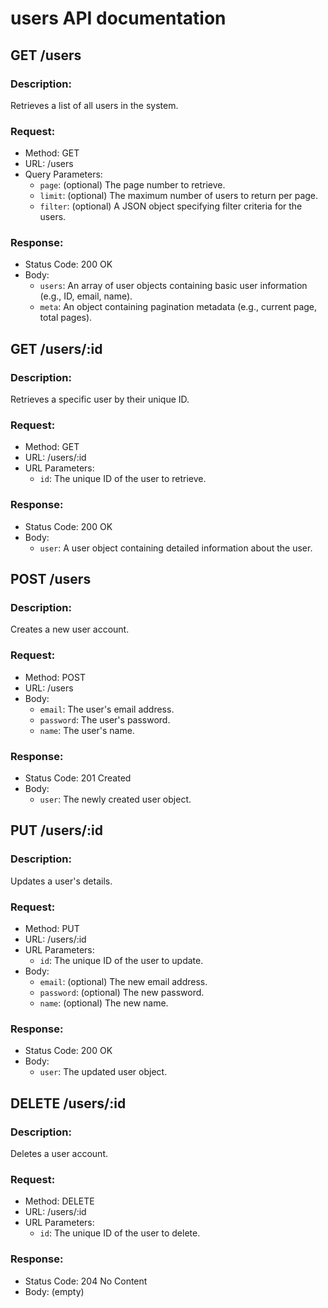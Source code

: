 # users API documentation

## GET /users

### Description:
Retrieves a list of all users in the system.

### Request:
- Method: GET
- URL: /users
- Query Parameters:
    - `page`: (optional) The page number to retrieve.
    - `limit`: (optional) The maximum number of users to return per page.
    - `filter`: (optional) A JSON object specifying filter criteria for the users.

### Response:
- Status Code: 200 OK
- Body:
    - `users`: An array of user objects containing basic user information (e.g., ID, email, name).
    - `meta`: An object containing pagination metadata (e.g., current page, total pages).

## GET /users/:id

### Description:
Retrieves a specific user by their unique ID.

### Request:
- Method: GET
- URL: /users/:id
- URL Parameters:
    - `id`: The unique ID of the user to retrieve.

### Response:
- Status Code: 200 OK
- Body:
    - `user`: A user object containing detailed information about the user.

## POST /users

### Description:
Creates a new user account.

### Request:
- Method: POST
- URL: /users
- Body:
    - `email`: The user's email address.
    - `password`: The user's password.
    - `name`: The user's name.

### Response:
- Status Code: 201 Created
- Body:
    - `user`: The newly created user object.

## PUT /users/:id

### Description:
Updates a user's details.

### Request:
- Method: PUT
- URL: /users/:id
- URL Parameters:
    - `id`: The unique ID of the user to update.
- Body:
    - `email`: (optional) The new email address.
    - `password`: (optional) The new password.
    - `name`: (optional) The new name.

### Response:
- Status Code: 200 OK
- Body:
    - `user`: The updated user object.

## DELETE /users/:id

### Description:
Deletes a user account.

### Request:
- Method: DELETE
- URL: /users/:id
- URL Parameters:
    - `id`: The unique ID of the user to delete.

### Response:
- Status Code: 204 No Content
- Body: (empty)